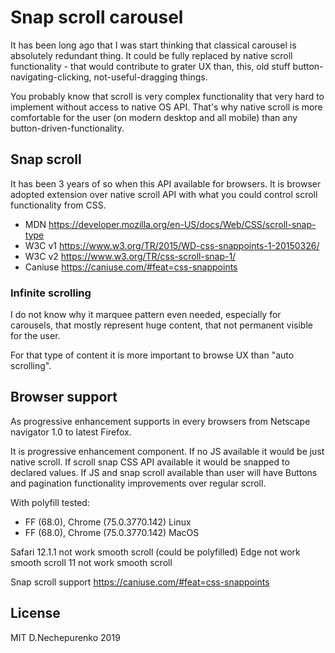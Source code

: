 # Snap scroll carousel

It has been long ago that I was start thinking that classical carousel is absolutely redundant thing.
It could be fully replaced by native scroll functionality - that would contribute to grater UX than, this, old stuff button-navigating-clicking, not-useful-dragging things.

You probably know that scroll is very complex functionality that very hard to implement without access to native OS API. 
That's why native scroll is more comfortable for the user (on modern desktop and all mobile) than any button-driven-functionality.

## Snap scroll

It has been 3 years of so when this API available for browsers. 
It is browser adopted extension over native scroll API with what you could control scroll functionality from CSS.

* MDN https://developer.mozilla.org/en-US/docs/Web/CSS/scroll-snap-type
* W3C v1 https://www.w3.org/TR/2015/WD-css-snappoints-1-20150326/
* W3C v2 https://www.w3.org/TR/css-scroll-snap-1/
* Caniuse https://caniuse.com/#feat=css-snappoints

### Infinite scrolling

I do not know why it marquee pattern even needed, especially for carousels, 
that mostly represent huge content, that not permanent visible for the user.

For that type of content it is more important to browse UX than "auto scrolling".

## Browser support

As progressive enhancement supports in every browsers from Netscape navigator 1.0 to latest Firefox.

It is progressive enhancement component. 
If no JS available it would be just native scroll. 
If scroll snap CSS API available it would be snapped to declared values.
If JS and snap scroll available than user will have Buttons and pagination functionality improvements over regular scroll.

With polyfill tested:

* FF (68.0), Chrome (75.0.3770.142) Linux
* FF (68.0), Chrome (75.0.3770.142) MacOS

Safari 12.1.1 not work smooth scroll (could be polyfilled)
Edge not work smooth scroll
11 not work smooth scroll

Snap scroll support https://caniuse.com/#feat=css-snappoints

## License

MIT D.Nechepurenko 2019

